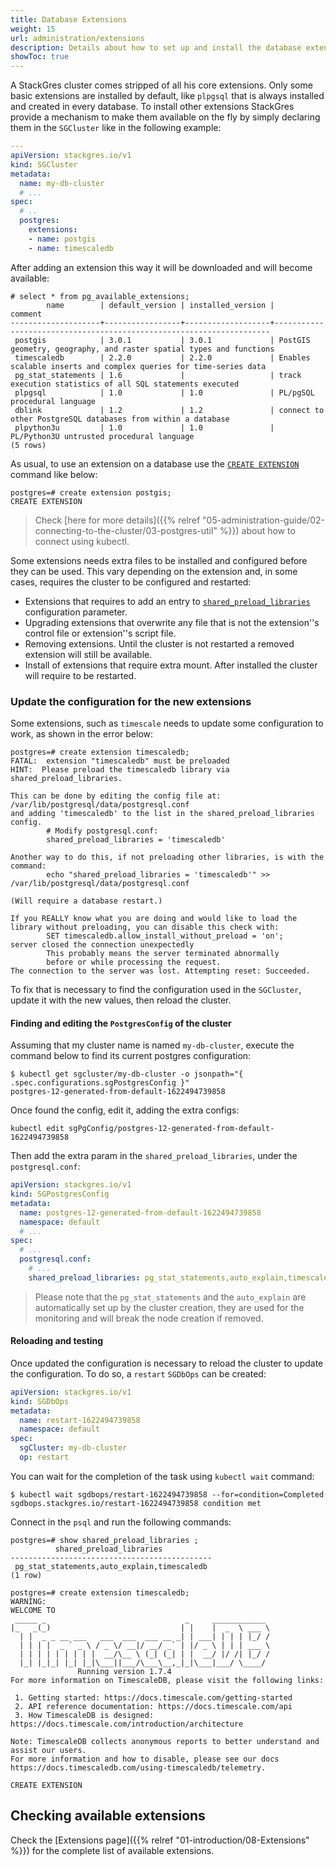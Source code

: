 ```yaml
---
title: Database Extensions
weight: 15
url: administration/extensions
description: Details about how to set up and install the database extensions.
showToc: true
---
```


A StackGres cluster comes stripped of all his core extensions. Only some basic extensions are installed
 by default, like `plpgsql` that is always installed and created in every database. To install other
 extensions StackGres provide a mechanism to make them available on the fly by simply declaring them in
 the `SGCluster` like in the following example:

```yaml
---
apiVersion: stackgres.io/v1
kind: SGCluster
metadata:
  name: my-db-cluster
  # ...
spec:
  # ..
  postgres:
    extensions:
    - name: postgis
    - name: timescaledb
```

After adding an extension this way it will be downloaded and will become available:

```
# select * from pg_available_extensions;
        name        | default_version | installed_version |                               comment                               
--------------------+-----------------+-------------------+---------------------------------------------------------------------
 postgis            | 3.0.1           | 3.0.1             | PostGIS geometry, geography, and raster spatial types and functions
 timescaledb        | 2.2.0           | 2.2.0             | Enables scalable inserts and complex queries for time-series data
 pg_stat_statements | 1.6             |                   | track execution statistics of all SQL statements executed
 plpgsql            | 1.0             | 1.0               | PL/pgSQL procedural language
 dblink             | 1.2             | 1.2               | connect to other PostgreSQL databases from within a database
 plpython3u         | 1.0             | 1.0               | PL/Python3U untrusted procedural language
(5 rows)
```

As usual, to use an extension on a database use the [`CREATE EXTENSION`](https://www.postgresql.org/docs/current/sql-createextension.html)
 command like below:

```
postgres=# create extension postgis;
CREATE EXTENSION
```

> Check [here for more details]({{% relref "05-administration-guide/02-connecting-to-the-cluster/03-postgres-util" %}}) about how to connect using kubectl.

Some extensions needs extra files to be installed and configured before they can be used. This
 vary depending on the extension and, in some cases, requires the cluster to be configured and restarted:

* Extensions that requires to add an entry to [`shared_preload_libraries`](https://postgresqlco.nf/en/doc/param/shared_preload_libraries/) configuration parameter.
* Upgrading extensions that overwrite any file that is not the extension''s control file or extension''s script file.
* Removing extensions. Until the cluster is not restarted a removed extension will still be available.
* Install of extensions that require extra mount. After installed the cluster will require to be restarted.

### Update the configuration for the new extensions

Some extensions, such as `timescale` needs to update some configuration to work, as shown in the error
 below:

```
postgres=# create extension timescaledb;
FATAL:  extension "timescaledb" must be preloaded
HINT:  Please preload the timescaledb library via shared_preload_libraries.

This can be done by editing the config file at: /var/lib/postgresql/data/postgresql.conf
and adding 'timescaledb' to the list in the shared_preload_libraries config.
        # Modify postgresql.conf:
        shared_preload_libraries = 'timescaledb'

Another way to do this, if not preloading other libraries, is with the command:
        echo "shared_preload_libraries = 'timescaledb'" >> /var/lib/postgresql/data/postgresql.conf 

(Will require a database restart.)

If you REALLY know what you are doing and would like to load the library without preloading, you can disable this check with: 
        SET timescaledb.allow_install_without_preload = 'on';
server closed the connection unexpectedly
        This probably means the server terminated abnormally
        before or while processing the request.
The connection to the server was lost. Attempting reset: Succeeded.
```

To fix that is necessary to find the configuration used in the `SGCluster`, update it with the new
 values, then reload the cluster.

#### Finding and editing the `PostgresConfig` of the cluster

Assuming that my cluster name is named `my-db-cluster`, execute the command below to find its current
 postgres configuration:

```
$ kubectl get sgcluster/my-db-cluster -o jsonpath="{ .spec.configurations.sgPostgresConfig }"
postgres-12-generated-from-default-1622494739858
```

Once found the config, edit it, adding the extra configs:

```
kubectl edit sgPgConfig/postgres-12-generated-from-default-1622494739858
```

Then add the extra param in the `shared_preload_libraries`, under the `postgresql.conf`:

```yaml
apiVersion: stackgres.io/v1
kind: SGPostgresConfig
metadata:
  name: postgres-12-generated-from-default-1622494739858
  namespace: default
  # ...
spec:
  # ...
  postgresql.conf:
    # ...
    shared_preload_libraries: pg_stat_statements,auto_explain,timescaledb
```

> Please note that the `pg_stat_statements` and the `auto_explain` are automatically set up by the
>  cluster creation, they are used for the monitoring and will break the node creation if removed.


#### Reloading and testing

Once updated the configuration is necessary to reload the cluster to update the configuration. To 
 do so, a `restart` `SGDbOps` can be created:

```yaml
apiVersion: stackgres.io/v1
kind: SGDbOps
metadata:
  name: restart-1622494739858
  namespace: default
spec:
  sgCluster: my-db-cluster
  op: restart
```

You can wait for the completion of the task using `kubectl wait` command:

```
$ kubectl wait sgdbops/restart-1622494739858 --for=condition=Completed 
sgdbops.stackgres.io/restart-1622494739858 condition met
```

Connect in the `psql` and run the following commands:

```
postgres=# show shared_preload_libraries ;
          shared_preload_libraries           
---------------------------------------------
 pg_stat_statements,auto_explain,timescaledb
(1 row)

postgres=# create extension timescaledb;
WARNING:  
WELCOME TO
 _____ _                               _     ____________  
|_   _(_)                             | |    |  _  \ ___ \ 
  | |  _ _ __ ___   ___  ___  ___ __ _| | ___| | | | |_/ / 
  | | | |  _ ` _ \ / _ \/ __|/ __/ _` | |/ _ \ | | | ___ \ 
  | | | | | | | | |  __/\__ \ (_| (_| | |  __/ |/ /| |_/ /
  |_| |_|_| |_| |_|\___||___/\___\__,_|_|\___|___/ \____/
               Running version 1.7.4
For more information on TimescaleDB, please visit the following links:

 1. Getting started: https://docs.timescale.com/getting-started
 2. API reference documentation: https://docs.timescale.com/api
 3. How TimescaleDB is designed: https://docs.timescale.com/introduction/architecture

Note: TimescaleDB collects anonymous reports to better understand and assist our users.
For more information and how to disable, please see our docs https://docs.timescaledb.com/using-timescaledb/telemetry.

CREATE EXTENSION
```

## Checking available extensions

Check the [Extensions page]({{% relref "01-introduction/08-Extensions" %}}) for the complete list of
 available extensions.
